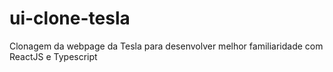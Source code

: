 # ui-clone-tesla
 Clonagem da webpage da Tesla para desenvolver melhor familiaridade com ReactJS e Typescript
